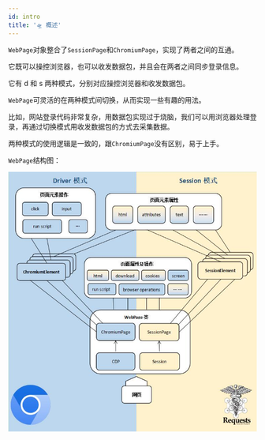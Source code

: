 ```yaml
---
id: intro
title: '🛸 概述'
---
```


`WebPage`对象整合了`SessionPage`和`ChromiumPage`，实现了两者之间的互通。

它既可以操控浏览器，也可以收发数据包，并且会在两者之间同步登录信息。

它有 d 和 s 两种模式，分别对应操控浏览器和收发数据包。

`WebPage`可灵活的在两种模式间切换，从而实现一些有趣的用法。

比如，网站登录代码非常复杂，用数据包实现过于烧脑，我们可以用浏览器处理登录，再通过切换模式用收发数据包的方式去采集数据。

两种模式的使用逻辑是一致的，跟`ChromiumPage`没有区别，易于上手。

`WebPage`结构图：

![](../imgs/webpage.jpg)
